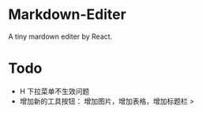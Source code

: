 # Markdown-Editer
A tiny mardown editer by React.

# Todo
*   H 下拉菜单不生效问题
*   增加新的工具按钮： 增加图片，增加表格，增加标题栏 >
